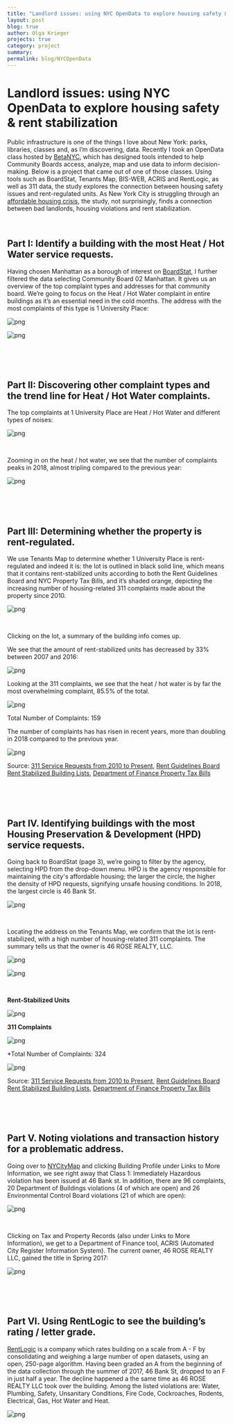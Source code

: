 ```yaml
---
title: "Landlord issues: using NYC OpenData to explore housing safety & rent stabilization"
layout: post
blog: true
author: Olga Krieger
projects: true
category: project
summary:
permalink: blog/NYCOpenData
---
```

# Landlord issues: using NYC OpenData to explore housing safety & rent stabilization

Public infrastructure is one of the things I love about New York: parks, libraries, classes and, as I’m discovering, data. Recently I took an OpenData class hosted by [BetaNYC](https://beta.nyc/), which has designed tools intended to help Community Boards access, analyze, map and use data to inform decision-making. Below is a project that came out of one of those classes. Using tools such as BoardStat, Tenants Map, BIS-WEB, ACRIS and RentLogic, as well as 311 data, the study explores the connection between housing safety issues and rent-regulated units. As New York City is struggling through an [affordable housing crisis](https://nyti.ms/2GxIkF7), the study, not surprisingly, finds a connection between bad landlords, housing violations and rent stabilization.

<br>

## Part I: Identify a building with the most Heat / Hot Water service requests.
Having chosen Manhattan as a borough of interest on [BoardStat](https://betanyc.github.io/BoardStat/), I further filtered the data selecting Community Board 02 Manhattan. It gives us an overview of the top complaint types and addresses for that community board. We’re going to focus on the Heat / Hot Water complaint in entire buildings as it’s an essential need in the cold months. The address with the most complaints of this type is 1 University Place:

![png](/assets/images/posts/lanlord-issues/1.png)

![png](/assets/images/posts/lanlord-issues/2.png)

<br><br><br>

## Part II: Discovering other complaint types and the trend line for Heat / Hot Water complaints. 
The top complaints at 1 University Place are Heat / Hot Water and different types of noises: 

![png](/assets/images/posts/lanlord-issues/3.png)

<br>

Zooming in on the heat / hot water, we see that the number of complaints peaks in 2018, almost tripling compared to the previous year:

![png](/assets/images/posts/lanlord-issues/4.png)

<br><br><br>

## Part III: Determining whether the property is rent-regulated.
We use Tenants Map to determine whether 1 University Place is rent-regulated and indeed it is: the lot is outlined in black solid line, which means that it contains rent-stabilized units according to both the Rent Guidelines Board and NYC Property Tax Bills, and it’s shaded orange, depicting the increasing number of housing-related 311 complaints made about the property since 2010. 

![png](/assets/images/posts/lanlord-issues/5.png)

<br>

Clicking on the lot, a summary of the building info comes up.

We see that the amount of rent-stabilized units has decreased by 33% between 2007 and 2016:

![png](/assets/images/posts/lanlord-issues/6.png)

Looking at the 311 complaints, we see that the heat / hot water is by far the most overwhelming complaint, 85.5% of the total. 

![png](/assets/images/posts/lanlord-issues/7.png)

Total Number of Complaints: 159

The number of complaints has has risen in recent years, more than doubling in 2018 compared to the previous year. 

![png](/assets/images/posts/lanlord-issues/8.png)

Source: [311 Service Requests from 2010 to Present](https://data.cityofnewyork.us/Social-Services/311-Service-Requests-from-2010-to-Present/erm2-nwe9/data), [Rent Guidelines Board Rent Stabilized Building Lists](https://www1.nyc.gov/site/rentguidelinesboard/resources/rent-stabilized-building-lists.page), [Department of Finance Property Tax Bills](https://webapps.nyc.gov/CICS/fin1/find001i)
 
<br><br><br>

## Part IV. Identifying buildings with the most Housing Preservation & Development (HPD) service requests.
Going back to BoardStat (page 3), we’re going to filter by the agency, selecting HPD from the drop-down menu. HPD is the agency responsible for maintaining the city's affordable housing; the larger the circle, the higher the density of HPD requests, signifying unsafe housing conditions. In 2018, the largest circle is 46 Bank St.

![png](/assets/images/posts/lanlord-issues/9.png)

<br>

Locating the address on the Tenants Map, we confirm that the lot is rent-stabilized, with a high number of housing-related 311 complaints. The summary tells us that the owner is 46 ROSE REALTY, LLC. 

![png](/assets/images/posts/lanlord-issues/10.png)

![png](/assets/images/posts/lanlord-issues/11.png)

<br>

**Rent-Stabilized Units**

![png](/assets/images/posts/lanlord-issues/12.png)
 
**311 Complaints**

![png](/assets/images/posts/lanlord-issues/13.png)

*Total Number of Complaints: 324

![png](/assets/images/posts/lanlord-issues/14.png)

Source: [311 Service Requests from 2010 to Present](https://data.cityofnewyork.us/Social-Services/311-Service-Requests-from-2010-to-Present/erm2-nwe9/data), [Rent Guidelines Board Rent Stabilized Building Lists](https://www1.nyc.gov/site/rentguidelinesboard/resources/rent-stabilized-building-lists.page), [Department of Finance Property Tax Bills](https://webapps.nyc.gov/CICS/fin1/find001i)
 
<br><br><br>

## Part V. Noting violations and transaction history for a problematic address. 
Going over to [NYCityMap](http://maps.nyc.gov/doitt/nycitymap/) and clicking Building Profile under Links to More Information, we see right away that Class 1: Immediately Hazardous violation has been issued at 46 Bank st. In addition, there are 96 complaints, 20 Department of Buildings violations (4 of which are open) and 26 Environmental Control Board violations (21 of which are open):

![png](/assets/images/posts/lanlord-issues/15.png)

<br>

Clicking on Tax and Property Records (also under Links to More Information), we get to a Department of Finance tool, ACRIS (Automated City Register Information System). The current owner, 46 ROSE REALTY LLC, gained the title in Spring 2017: 

![png](/assets/images/posts/lanlord-issues/16.png)

<br><br><br>

## Part VI. Using RentLogic to see the building’s rating / letter grade. 
[RentLogic](https://rentlogic.com) is a company which rates building on a scale from A - F by consolidating and weighing a large number of open datasets, using an open, 250-page algorithm. Having been graded an A from the beginning of the data collection through the summer of 2017, 46 Bank St, dropped to an F in just half a year. The decline happened a the same time as 46 ROSE REALTY LLC took over the building. Among the listed violations are: Water, Plumbing, Safety, Unsanitary Conditions, Fire Code, Cockroaches, Rodents, Electrical, Gas, Hot Water and Heat.

![png](/assets/images/posts/lanlord-issues/17.png)
